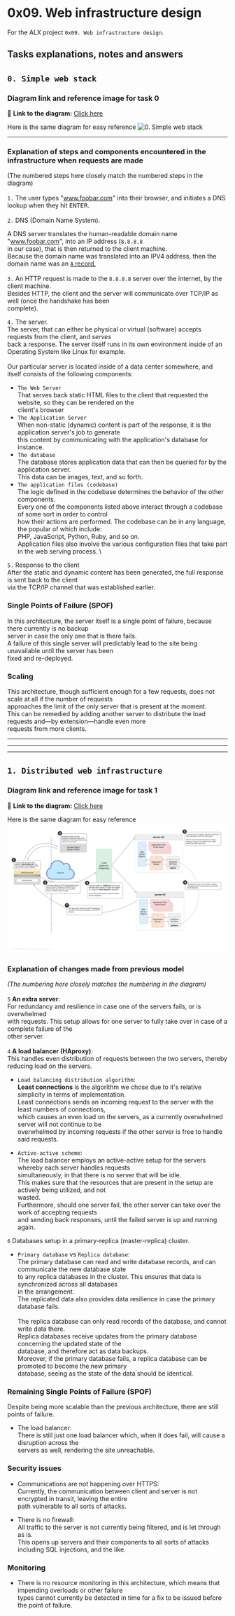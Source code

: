 # 0x09. Web infrastructure design

For the ALX project `0x09. Web infrastructure design`.

## Tasks explanations, notes and answers

## `0. Simple web stack`

### Diagram link and reference image for task 0

🔗 **Link to the diagram:** [Click here](https://imgur.com/As325hc)

Here is the same diagram for easy reference
![0. Simple web stack](https://i.imgur.com/As325hc.png)

---

### Explanation of steps and components encountered in the infrastructure when requests are made

(The numbered steps here closely match the numbered steps in the diagram)
\
\
`1.` The user types "www.foobar.com" into their browser, and initiates a DNS lookup when they hit
<kbd>ENTER</kbd>.
\
\
`2.` DNS (Domain Name System).

A DNS server translates the human-readable domain name "www.foobar.com", into an IP address (`8.8.8.8`
\
in our case), that is then returned to the client machine.
\
Because the domain name was translated into an IPV4 address, then the domain name was an <u>`A` record.</u>
\
\
`3.` An HTTP request is made to the `8.8.8.8` server over the internet, by the client machine.
\
Besides HTTP, the client and the server will communicate over TCP/IP as well (once the handshake has been
\
complete).

`4.` The server.
\
The server, that can either be physical or virtual (software) accepts requests from the client, and _serves_
\
back a response. The server itself runs in its own environment inside of an Operating System like Linux for example.
\
\
Our particular server is located inside of a data center somewhere, and itself consists of the following components:

- `The Web Server`
\
That serves back static HTML files to the client that requested the website, so they can be rendered on the
\
client's browser
- `The Application Server`
\
When non-static (dynamic) content is part of the response, it is the application server's job to generate
\
this content by communicating with the application's database for instance.
- `The database`
\
The database stores application data that can then be queried for by the application server.
\
This data can be images, text, and so forth.
- `The application files (codebase)`
\
The logic defined in the codebase determines the behavior of the other components.
\
Every one of the components listed above interact through a codebase of some sort in order to control
\
how their actions are performed. The codebase can be in any language, the popular of which include:
\
PHP, JavaScript, Python, Ruby, and so on.
\
Application files also involve the various configuration files that take part in the web serving process.
\

`5.` Response to the client
\
After the static and dynamic content has been generated, the full response is sent back to the client
\
via the TCP/IP channel that was established earlier.

### Single Points of Failure (SPOF)

In this architecture, the server itself is a single point of failure, because there currently is no backup
\
server in case the only one that is there fails.
\
A failure of this single server will predictably lead to the site being unavailable until the server has been
\
fixed and re-deployed.

### Scaling

This architecture, though sufficient enough for a few requests, does not scale at all if the number of requests
\
approaches the limit of the only server that is present at the moment.
\
This can be remedied by adding another server to distribute the load requests and—by extension—handle even more
\
requests from more clients.

---
---
---

## `1. Distributed web infrastructure`

### Diagram link and reference image for task 1

🔗 **Link to the diagram:** [Click here](https://github.com/josfam/ALX-screenshots/blob/main/0x09.Web-Infrastructure-Design/Ilef-Bchini_Joseph-Amukun_1-Distributed-Web-Infrastructure.png)

Here is the same diagram for easy reference
![1. Distributed web infrastructure](https://raw.githubusercontent.com/josfam/ALX-screenshots/main/0x09.Web-Infrastructure-Design/Ilef-Bchini_Joseph-Amukun_1-Distributed-Web-Infrastructure.png)

### Explanation of changes made from previous model

_(The numbering here closely matches the numbering in the diagram)_
\
\
`5` **An extra server**:
\
For redundancy and resilience in case one of the servers fails, or is overwhelmed
\
with requests. This setup allows for one server to fully take over in case of a complete failure of the
\
other server.
\
\
`4` **A load balancer (HAproxy)**:
\
This handles even distribution of requests between the two servers, thereby reducing load on the servers.

- `Load balancing distribution algorithm`:
\
**Least connections** is the algorithm we chose due to it's relative simplicity in terms of implementation.
\
Least connections sends an incoming request to the server with the least numbers of connections,
\
which causes an even load on the servers, as a currently overwhelmed server will not continue to be
\
overwhelmed by incoming requests if the other server is free to handle said requests.

- `Active-active scheme`:
\
The load balancer employs an active-active setup for the servers whereby each server handles requests
\
simultaneously, in that there is no server that will be idle.
\
This makes sure that the resources that are present in the setup are actively being utilized, and not
\
wasted.
\
Furthermore, should one server fail, the other server can take over the work of accepting requests
\
and sending back responses, until the failed server is up and running again.

`6` Databases setup in a primary-replica (master-replica) cluster.

- `Primary database` vs `Replica database`:
\
The primary database can read and write database records, and can communicate the new database state
\
to any replica databases in the cluster. This ensures that data is synchronized across all databases
\
in the arrangement.
\
The replicated data also provides data resilience in case the primary database fails.
\
\
The replica database can only read records of the database, and cannot write data there.
\
Replica databases receive updates from the primary database concerning the updated state of the
\
database, and therefore act as data backups.
\
Moreover, if the primary database fails, a replica database can be promoted to become the new primary
\
database, seeing as the state of the data should be identical.

### Remaining Single Points of Failure (SPOF)

Despite being more scalable than the previous architecture, there are still points of failure.

- The load balancer:
\
There is still just one load balancer which, when it does fail, will cause a disruption across the
\
servers as well, rendering the site unreachable.

### Security issues

- Communications are not happening over HTTPS:
\
Currently, the communication between client and server is not encrypted in transit, leaving the entire
\
path vulnerable to all sorts of attacks.

- There is no firewall:
\
All traffic to the server is not currently being filtered, and is let through as is.
\
This opens up servers and their components to all sorts of attacks including SQL injections, and the like.

### Monitoring

- There is no resource monitoring in this architecture, which means that impending overloads or other failure
\
types cannot currently be detected in time for a fix to be issued before the point of failure.
